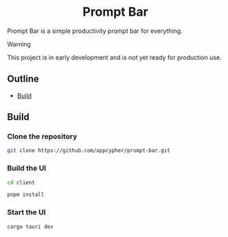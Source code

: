 <div align="center">
  <h1 align="center">Prompt Bar</h1>
</div>

Prompt Bar is a simple productivity prompt bar for everything.

> [!WARNING]
> This project is in early development and is not yet ready for production use.

##

## Outline

- [Build](#build)

## Build

### Clone the repository

```sh
git clone https://github.com/appcypher/prompt-bar.git
```

### Build the UI

```sh
cd client
```

```sh
pnpm install
```

### Start the UI

```sh
cargo tauri dev
```
